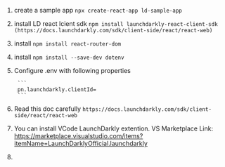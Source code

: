1. create a sample app ```npx create-react-app ld-sample-app```
2. install LD react lcient sdk ```npm install launchdarkly-react-client-sdk (https://docs.launchdarkly.com/sdk/client-side/react/react-web)```
3. install `npm install react-router-dom`
4. install `npm install --save-dev dotenv`
5. Configure .env with following properties

        ``` 
        pn.launchdarkly.clientId=
        ```
6. Read this doc carefully `https://docs.launchdarkly.com/sdk/client-side/react/react-web`
7. You can install VCode LaunchDarkly extention. VS Marketplace Link: https://marketplace.visualstudio.com/items?itemName=LaunchDarklyOfficial.launchdarkly
8. 
